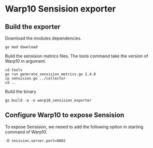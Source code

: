 # Warp10 Sensision exporter

## Build the exporter

Download the modules dependencies.

```
go mod download
```

Build the sensision metrics files. The tools command take the version of Warp10 in argument.

```
cd tools
go run generate_sensision_metrics.go 2.4.0
cp sensision.go ../collector
cd ..
```

Build the binary

```
go build -a -o warp10_sensision_exporter
```

## Configure Warp10 to expose Sensision

To expose Sensision, we neeed to add the following option in starting command of Warp10.

```
-D sesision.server.port=8082
```
